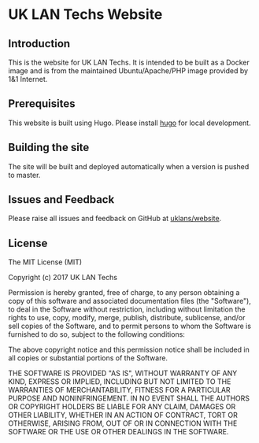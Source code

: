 # UK LAN Techs Website

## Introduction

This is the website for UK LAN Techs. It is intended to be built as a Docker image and is from the maintained Ubuntu/Apache/PHP image provided by 1&1 Internet.

## Prerequisites

This website is built using Hugo. Please install [hugo](https://gohugo.io) for local development.

## Building the site

The site will be built and deployed automatically when a version is pushed to master.

## Issues and Feedback

Please raise all issues and feedback on GitHub at [uklans/website](https://github.com/uklans/website/issues).

## License

The MIT License (MIT)

Copyright (c) 2017 UK LAN Techs

Permission is hereby granted, free of charge, to any person obtaining a copy
of this software and associated documentation files (the "Software"), to deal
in the Software without restriction, including without limitation the rights
to use, copy, modify, merge, publish, distribute, sublicense, and/or sell
copies of the Software, and to permit persons to whom the Software is
furnished to do so, subject to the following conditions:

The above copyright notice and this permission notice shall be included in all
copies or substantial portions of the Software.

THE SOFTWARE IS PROVIDED "AS IS", WITHOUT WARRANTY OF ANY KIND, EXPRESS OR
IMPLIED, INCLUDING BUT NOT LIMITED TO THE WARRANTIES OF MERCHANTABILITY,
FITNESS FOR A PARTICULAR PURPOSE AND NONINFRINGEMENT. IN NO EVENT SHALL THE
AUTHORS OR COPYRIGHT HOLDERS BE LIABLE FOR ANY CLAIM, DAMAGES OR OTHER
LIABILITY, WHETHER IN AN ACTION OF CONTRACT, TORT OR OTHERWISE, ARISING FROM,
OUT OF OR IN CONNECTION WITH THE SOFTWARE OR THE USE OR OTHER DEALINGS IN THE
SOFTWARE.

